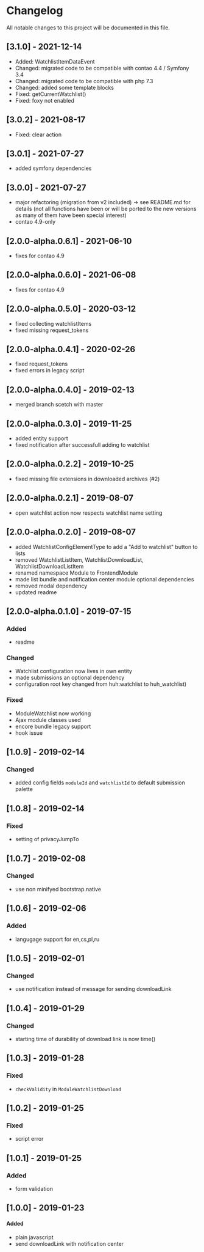 # Changelog

All notable changes to this project will be documented in this file.

## [3.1.0] - 2021-12-14
- Added: WatchlistItemDataEvent
- Changed: migrated code to be compatible with contao 4.4 / Symfony 3.4
- Changed: migrated code to be compatible with php 7.3
- Changed: added some template blocks
- Fixed: getCurrentWatchlist()
- Fixed: foxy not enabled

## [3.0.2] - 2021-08-17

- Fixed: clear action

## [3.0.1] - 2021-07-27

- added symfony dependencies

## [3.0.0] - 2021-07-27

- major refactoring (migration from v2 included) -> see README.md for details (not all functions have been or will be
  ported to the new versions as many of them have been special interest)
- contao 4.9-only

## [2.0.0-alpha.0.6.1] - 2021-06-10

- fixes for contao 4.9

## [2.0.0-alpha.0.6.0] - 2021-06-08

- fixes for contao 4.9

## [2.0.0-alpha.0.5.0] - 2020-03-12

- fixed collecting watchlistItems
- fixed missing request_tokens

## [2.0.0-alpha.0.4.1] - 2020-02-26

- fixed request_tokens
- fixed errors in legacy script

## [2.0.0-alpha.0.4.0] - 2019-02-13

- merged branch scetch with master

## [2.0.0-alpha.0.3.0] - 2019-11-25

- added entity support
- fixed notification after successfull adding to watchlist

## [2.0.0-alpha.0.2.2] - 2019-10-25

- fixed missing file extensions in downloaded archives (#2)

## [2.0.0-alpha.0.2.1] - 2019-08-07

- open watchlist action now respects watchlist name setting

## [2.0.0-alpha.0.2.0] - 2019-08-07

- added WatchlistConfigElementType to add a "Add to watchlist" button to lists
- removed WatchlistListItem, WatchlistDownloadList, WatchlistDownloadListItem
- renamed namespace Module to FrontendModule
- made list bundle and notification center module optional dependencies
- removed modal dependency
- updated readme

## [2.0.0-alpha.0.1.0] - 2019-07-15

### Added

- readme

### Changed

- Watchlist configuration now lives in own entity
- made submissions an optional dependency
- configuration root key changed from huh:watchlist to huh_watchlist)

### Fixed

- ModuleWatchlist now working
- Ajax module classes used
- encore bundle legacy support
- hook issue

## [1.0.9] - 2019-02-14

### Changed

- added config fields `moduleId` and `watchlistId` to default submission palette

## [1.0.8] - 2019-02-14

### Fixed

- setting of privacyJumpTo

## [1.0.7] - 2019-02-08

### Changed

- use non minifyed bootstrap.native

## [1.0.6] - 2019-02-06

### Added

- langugage support for en,cs,pl,ru

## [1.0.5] - 2019-02-01

### Changed

- use notification instead of message for sending downloadLink

## [1.0.4] - 2019-01-29

### Changed

- starting time of durability of download link is now time()

## [1.0.3] - 2019-01-28

### Fixed

- `checkValidity` in `ModuleWatchlistDownload`

## [1.0.2] - 2019-01-25

### Fixed

- script error

## [1.0.1] - 2019-01-25

### Added

- form validation

## [1.0.0] - 2019-01-23

#### Added

- plain javascript
- send downloadLink with notification center
